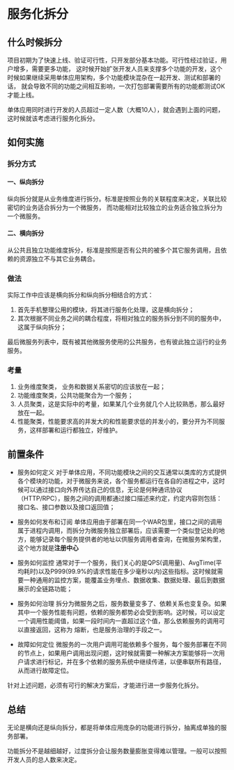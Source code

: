 # 服务化拆分

## 什么时候拆分

项目初期为了快速上线、验证可行性，只开发部分基本功能。可行性经过验证，用户增多，需要更多功能，
这时候开始扩张开发人员来支撑多个功能的开发，这个时候如果继续采用单体应用架构，多个功能模块混杂在一起开发、测试和部署的话，
就会导致不同的功能之间相互影响，一次打包部署需要所有的功能都测试OK才能上线。

单体应用同时进行开发的人员超过一定人数（大概10人），就会遇到上面的问题，这时候就该考虑进行服务化拆分。

## 如何实施

### 拆分方式

#### 一、纵向拆分

纵向拆分就是从业务维度进行拆分。标准是按照业务的关联程度来决定，关联比较密切的业务适合拆分为一个微服务，
而功能相对比较独立的业务适合独立拆分为一个微服务。

#### 二、横向拆分

从公共且独立功能维度拆分，标准是按照是否有公共的被多个其它服务调用，且依赖的资源独立不与其它业务耦合。

### 做法

实际工作中应该是横向拆分和纵向拆分相结合的方式：

1. 首先手机整理公用的模块，将其进行服务化处理，这是横向拆分；
1. 其次根据不同业务之间的耦合程度，将相对独立的服务拆分到不同的服务中，这属于纵向拆分；

最后微服务列表中，既有被其他微服务使用的公共服务，也有彼此独立运行的业务服务。

### 考量

1. 业务维度聚类， 业务和数据关系密切的应该放在一起；
1. 功能维度聚类，公共功能聚合为一个服务；
1. 人员聚类，这是实际中的考量，如果某几个业务就几个人比较熟悉，那么最好放在一起。
1. 性能聚类，性能要求高的并发大的和性能要求低的并发小的，要分开为不同服务，这样部署和运行都独立，好维护。

## 前置条件

- 服务如何定义
    对于单体应用，不同功能模块之间的交互通常以类库的方式提供各个模块的功能，对于微服务来说，各个服务都运行在各自的进程之中，这时候可以通过接口向外界传达自己的信息，无论是何种通讯协议（HTTP/RPC），服务之间的调用都通过接口描述来约定，约定内容则包括：接口名、接口参数以及接口返回值；

- 服务如何发布和订阅
    单体应用由于部署在同一个WAR包里，接口之间的调用属于进程内调用，而拆分为微服务独立部署后，应该需要一个类似登记处的地方，能够记录每个服务提供者的地址以供服务调用者查询，在微服务架构里，这个地方就是**注册中心**

- 服务如何监控
    通常对于一个服务，我们关心的是QPS(调用量)、AvgTime(平均耗时)以及P999(99.9%的请求性能在多少毫秒以内)这些指标。这时候就需要一种通用的监控方案，能覆盖业务埋点、数据收集、数据处理、最后到数据展示的全链路功能；

- 服务如何治理
    拆分为微服务之后，服务数量变多了、依赖关系也变复杂。如果其中一个服务性能有问题，依赖的服务都势必会受到影响。这时候，可以设定一个调用性能阈值，如果一段时间内一直超过这个值，那么依赖服务的调用可以直接返回，这称为 熔断，也是服务治理的手段之一。

- 故障如何定位
    微服务的一次用户调用可能依赖多个服务，每个服务部署在不同的节点上，如果用户调用出现问题，这时候就需要一种解决方案能够将一次用户请求进行标记，并在多个依赖的服务系统中继续传递，以便串联所有路径，从而进行故障定位。

针对上述问题，必须有可行的解决方案后，才能进行进一步服务化拆分。

## 总结

无论是横向还是纵向拆分，都是将单体应用庞杂的功能进行拆分，抽离成单独的服务部署。

功能拆分不是越细越好，过度拆分会让服务数量膨胀变得难以管理。一般可以按照开发人员的总人数来决定。  